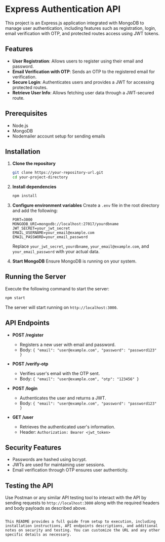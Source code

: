 

# Express Authentication API

This project is an Express.js application integrated with MongoDB to manage user authentication, including features such as registration, login, email verification with OTP, and protected routes access using JWT tokens.

## Features

- **User Registration**: Allows users to register using their email and password.
- **Email Verification with OTP**: Sends an OTP to the registered email for verification.
- **Secure Login**: Authenticates users and provides a JWT for accessing protected routes.
- **Retrieve User Info**: Allows fetching user data through a JWT-secured route.

## Prerequisites

- Node.js
- MongoDB
- Nodemailer account setup for sending emails

## Installation

1. **Clone the repository**
   ```bash
   git clone https://your-repository-url.git
   cd your-project-directory
   ```

2. **Install dependencies**
   ```bash
   npm install
   ```

3. **Configure environment variables**
   Create a `.env` file in the root directory and add the following:
   ```plaintext
   PORT=3000
   MONGODB_URI=mongodb://localhost:27017/yourdbname
   JWT_SECRET=your_jwt_secret
   EMAIL_USERNAME=your_email@example.com
   EMAIL_PASSWORD=your_email_password
   ```

   Replace `your_jwt_secret`, `yourdbname`, `your_email@example.com`, and `your_email_password` with your actual data.

4. **Start MongoDB**
   Ensure MongoDB is running on your system.

## Running the Server

Execute the following command to start the server:
```bash
npm start
```
The server will start running on `http://localhost:3000`.

## API Endpoints

- **POST /register**
  - Registers a new user with email and password.
  - Body: `{ "email": "user@example.com", "password": "password123" }`

- **POST /verify-otp**
  - Verifies user's email with the OTP sent.
  - Body: `{ "email": "user@example.com", "otp": "123456" }`

- **POST /login**
  - Authenticates the user and returns a JWT.
  - Body: `{ "email": "user@example.com", "password": "password123" }`

- **GET /user**
  - Retrieves the authenticated user's information.
  - Header: `Authorization: Bearer <jwt_token>`

## Security Features

- Passwords are hashed using bcrypt.
- JWTs are used for maintaining user sessions.
- Email verification through OTP ensures user authenticity.

## Testing the API

Use Postman or any similar API testing tool to interact with the API by sending requests to `http://localhost:3000` along with the required headers and body payloads as described above.


```

This README provides a full guide from setup to execution, including installation instructions, API endpoints descriptions, and additional notes on security and testing. You can customize the URL and any other specific details as necessary.
